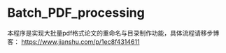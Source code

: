 # Batch_PDF_processing
本程序是实现大批量pdf格式论文的重命名与目录制作功能，具体流程请移步博客：
https://www.jianshu.com/p/1ec8f4314611
